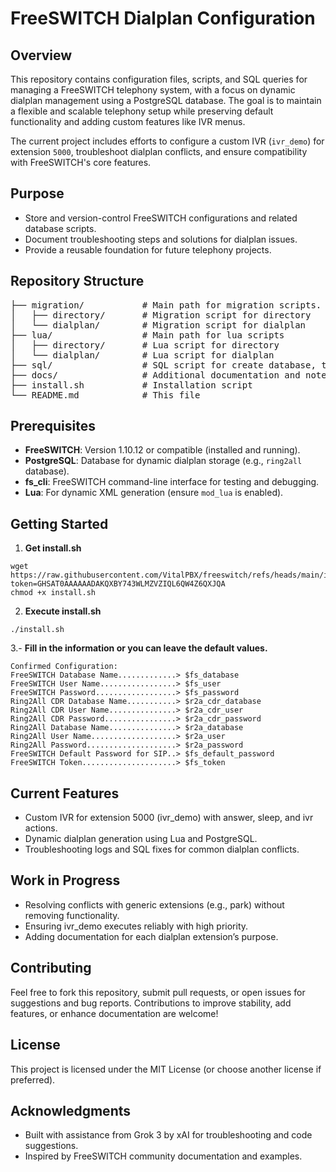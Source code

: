# FreeSWITCH Dialplan Configuration

## Overview

This repository contains configuration files, scripts, and SQL queries for managing a FreeSWITCH telephony system, with a focus on dynamic dialplan management using a PostgreSQL database. The goal is to maintain a flexible and scalable telephony setup while preserving default functionality and adding custom features like IVR menus.

The current project includes efforts to configure a custom IVR (`ivr_demo`) for extension `5000`, troubleshoot dialplan conflicts, and ensure compatibility with FreeSWITCH's core features.

## Purpose

- Store and version-control FreeSWITCH configurations and related database scripts.
- Document troubleshooting steps and solutions for dialplan issues.
- Provide a reusable foundation for future telephony projects.

## Repository Structure

<pre>
├── migration/           # Main path for migration scripts.
│   ├── directory/       # Migration script for directory
│   └── dialplan/        # Migration script for dialplan
├── lua/                 # Main path for lua scripts
│   ├── directory/       # Lua script for directory
│   └── dialplan/        # Lua script for dialplan
├── sql/                 # SQL script for create database, tables and indixes
├── docs/                # Additional documentation and notes
├── install.sh           # Installation script
└── README.md            # This file
</pre>

## Prerequisites

- **FreeSWITCH**: Version 1.10.12 or compatible (installed and running).
- **PostgreSQL**: Database for dynamic dialplan storage (e.g., `ring2all` database).
- **fs_cli**: FreeSWITCH command-line interface for testing and debugging.
- **Lua**: For dynamic XML generation (ensure `mod_lua` is enabled).

## Getting Started

1. **Get install.sh**
```console
wget https://raw.githubusercontent.com/VitalPBX/freeswitch/refs/heads/main/install.sh?token=GHSAT0AAAAAADAKQXBY743WLMZVZIQL6QW4Z6QXJQA
chmod +x install.sh
```
2. **Execute install.sh**
```console
./install.sh
```
3.- **Fill in the information or you can leave the default values.**
```console
Confirmed Configuration:
FreeSWITCH Database Name.............> $fs_database
FreeSWITCH User Name.................> $fs_user
FreeSWITCH Password..................> $fs_password
Ring2All CDR Database Name...........> $r2a_cdr_database
Ring2All CDR User Name...............> $r2a_cdr_user
Ring2All CDR Password................> $r2a_cdr_password
Ring2All Database Name...............> $r2a_database
Ring2All User Name...................> $r2a_user
Ring2All Password....................> $r2a_password
FreeSWITCH Default Password for SIP..> $fs_default_password
FreeSWITCH Token.....................> $fs_token
```
## Current Features
- Custom IVR for extension 5000 (ivr_demo) with answer, sleep, and ivr actions.
- Dynamic dialplan generation using Lua and PostgreSQL.
- Troubleshooting logs and SQL fixes for common dialplan conflicts.

## Work in Progress
- Resolving conflicts with generic extensions (e.g., park) without removing functionality.
- Ensuring ivr_demo executes reliably with high priority.
- Adding documentation for each dialplan extension’s purpose.

## Contributing
Feel free to fork this repository, submit pull requests, or open issues for suggestions and bug reports. Contributions to improve stability, add features, or enhance documentation are welcome!

## License
This project is licensed under the MIT License (or choose another license if preferred).

## Acknowledgments
- Built with assistance from Grok 3 by xAI for troubleshooting and code suggestions.
- Inspired by FreeSWITCH community documentation and examples.
